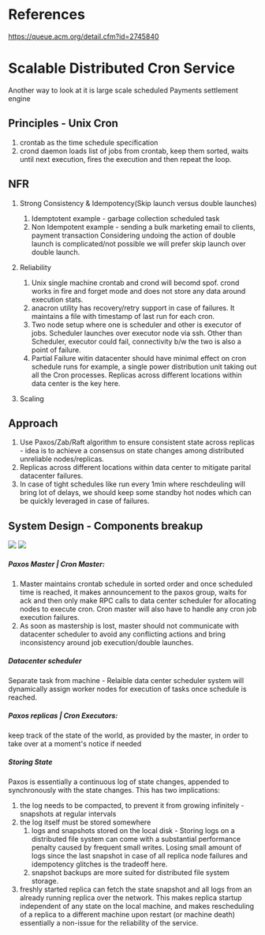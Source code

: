 # References
https://queue.acm.org/detail.cfm?id=2745840

# Scalable Distributed Cron Service
Another way to look at it is large scale scheduled Payments settlement engine 

## Principles - Unix Cron
1. crontab as the time schedule specification
2. crond daemon loads list of jobs from crontab, keep them sorted, waits until next execution, fires the execution and then repeat the loop.

## NFR
1. Strong Consistency & Idempotency(Skip launch versus double launches)
   1. Idemptotent example - garbage collection scheduled task
   2. Non Idempotent example - sending a bulk marketing email to clients, payment transaction
Considering undoing the action of double launch is complicated/not possible we will prefer skip launch over double launch. 

2. Reliability
    1. Unix single machine crontab and crond will becomd spof. crond works in fire and forget mode and does not store any data around execution stats.
    2. anacron utility has recovery/retry support in case of failures. It maintains a file with timestamp of last run for each cron. 
    3. Two node setup where one is scheduler and other is executor of jobs. Scheduler launches over executor node via ssh. Other than Scheduler, executor could fail, connectivity b/w the two is also a point of failure.
    4. Partial Failure witin datacenter should have minimal effect on cron schedule runs for example, a single power distribution unit taking out all the Cron processes. Replicas across different locations within data center is the key here.
       
3. Scaling

## Approach
1. Use Paxos/Zab/Raft algorithm to ensure consistent state across replicas - idea is to achieve a consensus on state changes among distributed unreliable nodes/replicas.
2. Replicas across different locations within data center to mitigate parital datacenter failures.
3. In case of tight schedules like run every 1min where reschdeuling will bring lot of delays, we should keep some standby hot nodes which can be quickly leveraged in case of failures.

## System Design - Components breakup
![](https://dl.acm.org/cms/attachment/8b2067dc-0d61-40b3-9cc8-c731d1b17d24/petoff1.png)
![](https://dl.acm.org/cms/attachment/af2ce86c-c3e7-454d-a1c2-514ac773c198/petoff2.png)

##### Paxos Master | Cron Master: 
1. Master maintains crontab schedule in sorted order and once scheduled time is reached, it makes announcement to the paxos group, waits for ack and then only make RPC calls to data center scheduler for allocating nodes to execute cron. Cron master will also have to handle any cron job execution failures.
2. As soon as mastership is lost, master should not communicate with datacenter scheduler to avoid any conflicting actions and bring inconsistency around job execution/double launches.

##### Datacenter scheduler
Separate task from machine - Relaible data center scheduler system will dynamically assign worker nodes for execution of tasks once schedule is reached.
   
##### Paxos replicas | Cron Executors:  
keep track of the state of the world, as provided by the master, in order to take over at a moment's notice if needed


##### Storing State 
Paxos is essentially a continuous log of state changes, appended to synchronously with the state changes. This has two implications:
1. the log needs to be compacted, to prevent it from growing infinitely -  snapshots at regular intervals
2. the log itself must be stored somewhere
    1. logs and snapshots stored on the local disk - Storing logs on a distributed file system can come with a substantial performance penalty caused by frequent small writes. Losing small amount of logs since the last snapshot in case of all replica node failures and idempotency glitches is the tradeoff here.
    2. snapshot backups are more suited for distributed file system storage.
3. freshly started replica can fetch the state snapshot and all logs from an already running replica over the network. This makes replica startup independent of any state on the local machine, and makes rescheduling of a replica to a different machine upon restart (or machine death) essentially a non-issue for the reliability of the service.
